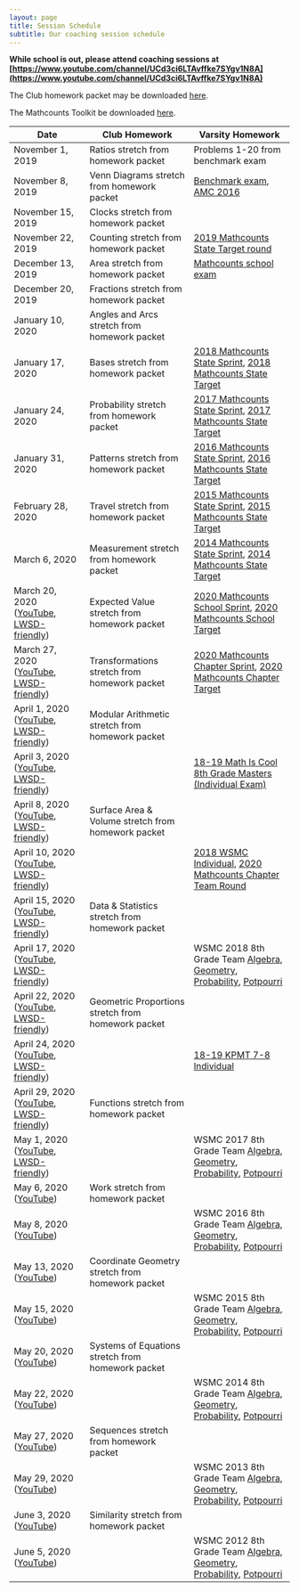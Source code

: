 ```yaml
---
layout: page
title: Session Schedule
subtitle: Our coaching session schedule
---
```


**While school is out, please attend coaching sessions at [https://www.youtube.com/channel/UCd3ci6LTAvffke7SYgv1N8A](https://www.youtube.com/channel/UCd3ci6LTAvffke7SYgv1N8A)**

The Club homework packet may be downloaded <a href="/files/Homework%20Packet.pdf">here</a>.

The Mathcounts Toolkit be downloaded <a href="/files/Mathcounts%20Toolkit.pdf">here</a>.

| Date | Club Homework | Varsity Homework |
| ------------- |-------------| ----|
|November 1, 2019 | Ratios stretch from homework packet | Problems 1-20 from benchmark exam
|November 8, 2019 | Venn Diagrams stretch from homework packet | <a href="/files/RMS%201920B%20Exam.pdf" target="_blank">Benchmark exam</a>, <a href="https://artofproblemsolving.com/wiki/index.php/2016_AMC_8_Problems" target="_blank">AMC 2016</a>
|November 15, 2019 | Clocks stretch from homework packet |
|November 22, 2019 | Counting stretch from homework packet | <a href="https://www.mathcounts.org/sites/default/files/2019%20State%20Competition%20Target%20Round.pdf">2019 Mathcounts State Target round</a> 
|December 13, 2019 | Area stretch from homework packet | <a href="/files/RMS%201920M%20Exam.pdf" target="_blank">Mathcounts school exam</a>
|December 20, 2019 | Fractions stretch from homework packet | 
|January 10, 2020 | Angles and Arcs stretch from homework packet | 
|January 17, 2020 | Bases stretch from homework packet | <a href="https://www.mathcounts.org/sites/default/files/u5328/2018%20State%20Sprint%20Round.pdf" target="_blank">2018 Mathcounts State Sprint</a>, <a href="https://www.mathcounts.org/sites/default/files/u5328/2018%20State%20Target%20Round.pdf" target="_blank">2018 Mathcounts State Target</a>
|January 24, 2020 | Probability stretch from homework packet | <a href="https://www.mathcounts.org/sites/default/files/u5328/2017%20State%20Sprint%20Round.pdf" target="_blank">2017 Mathcounts State Sprint</a>, <a href="https://www.mathcounts.org/sites/default/files/u5328/2017%20State%20Target%20Round.pdf" target="_blank">2017 Mathcounts State Target</a>
|January 31, 2020 | Patterns stretch from homework packet | <a href="https://www.mathcounts.org/sites/default/files/u1706/2016%20State%20Sprint.pdf" target="_blank">2016 Mathcounts State Sprint</a>, <a href="https://www.mathcounts.org/sites/default/files/u1706/2016%20State%20Target.pdf" target="_blank">2016 Mathcounts State Target</a>
|February 28, 2020 | Travel stretch from homework packet | <a href="https://www.scarsdaleschools.k12.ny.us/cms/lib5/NY01001205/Centricity/Domain/398/2015%20State%20Competition%20Sprint%20Round.pdf" target="_blank">2015 Mathcounts State Sprint</a>, <a href="https://www.scarsdaleschools.k12.ny.us/cms/lib5/NY01001205/Centricity/Domain/398/2015%20State%20Competition%20Target%20Round.pdf" target="_blank">2015 Mathcounts State Target</a>
|March 6, 2020 | Measurement stretch from homework packet | <a href="https://samsmathclub.com/Forum/index.php?action=dlattach;topic=35.0;attach=43">2014 Mathcounts State Sprint</a>, <a href="https://samsmathclub.com/Forum/index.php?action=dlattach;topic=35.0;attach=44">2014 Mathcounts State Target</a>
|March 20, 2020 (<a href="https://www.youtube.com/watch?v=lbaG5jKTAY4" target="_blank">YouTube</a>, <a href="https://sharplogic.blob.core.windows.net/share/RMSMC/202003-VirtualCoachingSession.mp4" target="_blank">LWSD-friendly</a>) | Expected Value stretch from homework packet | <a href="https://www.mathcounts.org/sites/default/files/2020%20School%20Competition%20Sprint%20Round.pdf" target="_blank">2020 Mathcounts School Sprint</a>, <a href="https://www.mathcounts.org/sites/default/files/2020%20School%20Competition%20Target%20Round.pdf" target="_blank">2020 Mathcounts School Target</a>
|March 27, 2020  (<a href="https://www.youtube.com/watch?v=UerEQXWiF7w" target="_blank">YouTube</a>, <a href="https://sharplogic.blob.core.windows.net/share/RMSMC/200327-VirtualCoachingSession.mp4" target="_blank">LWSD-friendly</a>)  | Transformations stretch from homework packet | <a href="https://www.mathcounts.org/sites/default/files/2020%20Chapter%20Competition%20Sprint%20Round.pdf" target="_blank">2020 Mathcounts Chapter Sprint</a>, <a href="https://www.mathcounts.org/sites/default/files/2020%20Chapter%20Competition%20Target%20Round.pdf" target="_blank">2020 Mathcounts Chapter Target</a>
|April 1, 2020 (<a href="https://youtu.be/4mCO4J9M5ig" target="_blank">YouTube</a>, <a href="https://sharplogic.blob.core.windows.net/share/RMSMC/200401-VirtualCoachingSession.mp4" target="_blank">LWSD-friendly</a>) | Modular Arithmetic stretch from homework packet |
|April 3, 2020 (<a href="https://youtu.be/lcqlJpdvd84" target="_blank">YouTube</a>, <a href="https://sharplogic.blob.core.windows.net/share/RMSMC/200403-VirtualCoachingSession.mp4" target="_blank">LWSD-friendly</a>) | | <a href="http://academicsarecool.com/assets/samples/18-19Masters8.pdf" target="_blank">18-19 Math Is Cool 8th Grade Masters (Individual Exam)</a>
|April 8, 2020 (<a href="https://youtu.be/vgOD_uAPzNw" target="_blank">YouTube</a>, <a href="https://sharplogic.blob.core.windows.net/share/RMSMC/200408-VirtualCoachingSession.mp4" target="_blank">LWSD-friendly</a>) | Surface Area & Volume stretch from homework packet |
|April 10, 2020 (<a href="https://youtu.be/pNnDTmAim-Y" target="_blank">YouTube</a>, <a href="https://sharplogic.blob.core.windows.net/share/RMSMC/200410-VirtualCoachingSession.mp4" target="_blank">LWSD-friendly</a>) | | <a href="https://core-docs.s3.amazonaws.com/documents/asset/uploaded_file/194933/individual8.pdf" target="_blank">2018 WSMC Individual</a>, <a href="https://www.mathcounts.org/sites/default/files/2020%20Chapter%20Competition%20Team%20Round.pdf" target="_blank">2020 Mathcounts Chapter Team Round</a>
|April 15, 2020 (<a href="https://youtu.be/BAUm598Dqeg" target="_blank">YouTube</a>, <a href="https://sharplogic.blob.core.windows.net/share/RMSMC/200415-VirtualCoachingSession.mp4" target="_blank">LWSD-friendly</a>) | Data & Statistics stretch from homework packet | 
|April 17, 2020 (<a href="https://youtu.be/BiycX6_hH_s" target="_blank">YouTube</a>, <a href="https://sharplogic.blob.core.windows.net/share/RMSMC/200417-VirtualCoachingSession.mp4" target="_blank">LWSD-friendly</a>) | | WSMC 2018 8th Grade Team <a href="https://core-docs.s3.amazonaws.com/documents/asset/uploaded_file/194930/algebra8.pdf" target="_blank">Algebra</a>, <a href="https://core-docs.s3.amazonaws.com/documents/asset/uploaded_file/194929/geometry8.pdf" target="_blank">Geometry</a>, <a href="https://core-docs.s3.amazonaws.com/documents/asset/uploaded_file/194931/probability8.pdf" target="_blank">Probability</a>, <a href="https://core-docs.s3.amazonaws.com/documents/asset/uploaded_file/194928/potpourri8.pdf" target="_blank">Potpourri</a>
|April 22, 2020 (<a href="https://youtu.be/x1PimNXBYRY" target="_blank">YouTube</a>, <a href="https://sharplogic.blob.core.windows.net/share/RMSMC/200422-VirtualCoachingSession.mp4" target="_blank">LWSD-friendly</a>) | Geometric Proportions stretch from homework packet |
|April 24, 2020 (<a href="https://youtu.be/pbifbWnKHrA" target="_blank">YouTube</a>, <a href="https://sharplogic.blob.core.windows.net/share/RMSMC/200424-VirtualCoachingSession.mp4" target="_blank">LWSD-friendly</a>) | | <a href="https://newport-math-club.nyc3.digitaloceanspaces.com/past-kpmt/kpmt2018-19.zip" target="_blank">18-19 KPMT 7-8 Individual</a>
|April 29, 2020 (<a href="https://youtu.be/0b1MSFpfCCw" target="_blank">YouTube</a>, <a href="https://sharplogic.blob.core.windows.net/share/RMSMC/200429-VirtualCoachingSession.mp4" target="_blank">LWSD-friendly</a>) | Functions stretch from homework packet |
|May 1, 2020 (<a href="https://youtu.be/TF71tlI3GzE" target="_blank">YouTube</a>, <a href="https://sharplogic.blob.core.windows.net/share/RMSMC/200501-VirtualCoachingSession.mp4" target="_blank">LWSD-friendly</a>) | | WSMC 2017 8th Grade Team <a href="https://core-docs.s3.amazonaws.com/documents/asset/uploaded_file/194896/algebra8.pdf" target="_blank">Algebra</a>, <a href="https://core-docs.s3.amazonaws.com/documents/asset/uploaded_file/194895/geometry8.pdf" target="_blank">Geometry</a>, <a href="https://core-docs.s3.amazonaws.com/documents/asset/uploaded_file/194897/probability8.pdf" target="_blank">Probability</a>, <a href="https://core-docs.s3.amazonaws.com/documents/asset/uploaded_file/194894/potpourri8.pdf" target="_blank">Potpourri</a>
|May 6, 2020 (<a href="https://youtu.be/TtboETgyLH0" target="_blank">YouTube</a>) | Work stretch from homework packet |
|May 8, 2020 (<a href="https://youtu.be/UlvvzsCfOkU" target="_blank">YouTube</a>) | | WSMC 2016 8th Grade Team <a href="https://core-docs.s3.amazonaws.com/documents/asset/uploaded_file/194863/algebra8.pdf" target="_blank">Algebra</a>, <a href="https://core-docs.s3.amazonaws.com/documents/asset/uploaded_file/194862/geometry8.pdf" target="_blank">Geometry</a>, <a href="https://core-docs.s3.amazonaws.com/documents/asset/uploaded_file/194864/probability8.pdf" target="_blank">Probability</a>, <a href="https://core-docs.s3.amazonaws.com/documents/asset/uploaded_file/194861/potpourri8.pdf" target="_blank">Potpourri</a>
|May 13, 2020 (<a href="https://youtu.be/Ofj2kraH5ec" target="_blank">YouTube</a>) | Coordinate Geometry stretch from homework packet |
|May 15, 2020 (<a href="https://youtu.be/THf3Bay_BLk" target="_blank">YouTube</a>) | | WSMC 2015 8th Grade Team <a href="https://core-docs.s3.amazonaws.com/documents/asset/uploaded_file/194850/algebra8.pdf" target="_blank">Algebra</a>, <a href="https://core-docs.s3.amazonaws.com/documents/asset/uploaded_file/194846/geometry8.pdf" target="_blank">Geometry</a>, <a href="https://core-docs.s3.amazonaws.com/documents/asset/uploaded_file/194830/probability8.pdf" target="_blank">Probability</a>, <a href="https://core-docs.s3.amazonaws.com/documents/asset/uploaded_file/194834/potpourri8.pdf" target="_blank">Potpourri</a>
|May 20, 2020 (<a href="https://youtu.be/yEjp7it7m_A" target="_blank">YouTube</a>) | Systems of Equations stretch from homework packet |
|May 22, 2020 (<a href="https://youtu.be/mdgya8rTpcI" target="_blank">YouTube</a>) | | WSMC 2014 8th Grade Team <a href="https://core-docs.s3.amazonaws.com/documents/asset/uploaded_file/194815/algebra-all.pdf" target="_blank">Algebra</a>, <a href="https://core-docs.s3.amazonaws.com/documents/asset/uploaded_file/194814/geometry-all.pdf" target="_blank">Geometry</a>, <a href="https://core-docs.s3.amazonaws.com/documents/asset/uploaded_file/194816/probability-all.pdf" target="_blank">Probability</a>, <a href="https://core-docs.s3.amazonaws.com/documents/asset/uploaded_file/194813/potpourri-all.pdf" target="_blank">Potpourri</a>
|May 27, 2020 (<a href="https://youtu.be/NSmgl2DiH6A" target="_blank">YouTube</a>) | Sequences stretch from homework packet |
|May 29, 2020 (<a href="https://youtu.be/2ywD4A8ZirI" target="_blank">YouTube</a>) | | WSMC 2013 8th Grade Team <a href="https://core-docs.s3.amazonaws.com/documents/asset/uploaded_file/194799/algebra-all.pdf" target="_blank">Algebra</a>, <a href="https://core-docs.s3.amazonaws.com/documents/asset/uploaded_file/194798/geometry-all.pdf" target="_blank">Geometry</a>, <a href="https://core-docs.s3.amazonaws.com/documents/asset/uploaded_file/194800/probability-all.pdf" target="_blank">Probability</a>, <a href="https://core-docs.s3.amazonaws.com/documents/asset/uploaded_file/194797/potpourri-all.pdf" target="_blank">Potpourri</a>
|June 3, 2020 (<a href="https://youtu.be/zOMAPJp1mIw" target="_blank">YouTube</a>) | Similarity stretch from homework packet |
|June 5, 2020 (<a href="https://youtu.be/GVmP7Hs_H4s" target="_blank">YouTube</a>) | | WSMC 2012 8th Grade Team <a href="https://core-docs.s3.amazonaws.com/documents/asset/uploaded_file/194784/algebra-all.pdf" target="_blank">Algebra</a>, <a href="https://core-docs.s3.amazonaws.com/documents/asset/uploaded_file/194783/geometry-all.pdf" target="_blank">Geometry</a>, <a href="https://core-docs.s3.amazonaws.com/documents/asset/uploaded_file/194785/probability-all.pdf" target="_blank">Probability</a>, <a href="https://core-docs.s3.amazonaws.com/documents/asset/uploaded_file/194782/potpourri-all.pdf" target="_blank">Potpourri</a>
